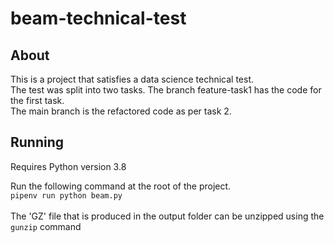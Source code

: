 # beam-technical-test
## About
This is a project that satisfies a data science technical test.  
The test was split into two tasks. The branch feature-task1 has the code for the first task.  
The main branch is the refactored code as per task 2.

## Running
Requires Python version 3.8  

Run the following command at the root of the project.  
```pipenv run python beam.py```<br><br>
The 'GZ' file that is produced in the output folder can be unzipped using the `gunzip` command

